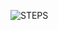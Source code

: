![STEPS](https://user-images.githubusercontent.com/72694427/200143042-4104a7fd-7db1-4ffb-aa4e-98b381e6aabe.png)
